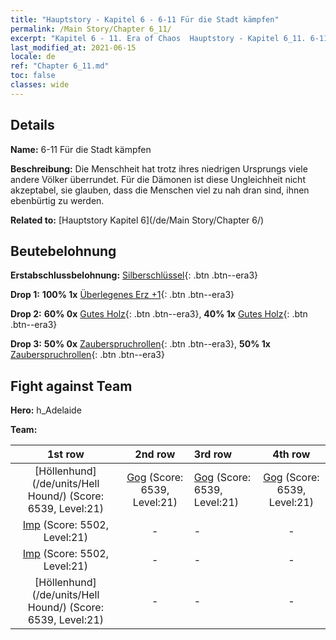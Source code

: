 ```yaml
---
title: "Hauptstory - Kapitel 6 - 6-11 Für die Stadt kämpfen"
permalink: /Main Story/Chapter 6_11/
excerpt: "Kapitel 6 - 11. Era of Chaos  Hauptstory - Kapitel 6_11. 6-11 Für die Stadt kämpfen"
last_modified_at: 2021-06-15
locale: de
ref: "Chapter 6_11.md"
toc: false
classes: wide
---
```


## Details

 **Name:** 6-11 Für die Stadt kämpfen

 **Beschreibung:** Die Menschheit hat trotz ihres niedrigen Ursprungs viele andere Völker überrundet. Für die Dämonen ist diese Ungleichheit nicht akzeptabel, sie glauben, dass die Menschen viel zu nah dran sind, ihnen ebenbürtig zu werden.

 **Related to:** [Hauptstory Kapitel 6](/de/Main Story/Chapter 6/)

## Beutebelohnung

 **Erstabschlussbelohnung:** [Silberschlüssel](/ItemsDE/con_693/){: .btn .btn--era3}

 **Drop 1:** **100% 1x** [Überlegenes Erz +1](/ItemsDE/mat_19/){: .btn .btn--era3}

 **Drop 2:** **60% 0x** [Gutes Holz](/ItemsDE/mat_13/){: .btn .btn--era3}, **40% 1x** [Gutes Holz](/ItemsDE/mat_13/){: .btn .btn--era3}

 **Drop 3:** **50% 0x** [Zauberspruchrollen](/ItemsDE/con_694/){: .btn .btn--era3}, **50% 1x** [Zauberspruchrollen](/ItemsDE/con_694/){: .btn .btn--era3}


## Fight against Team
 **Hero:** h_Adelaide

 **Team:**


  | 1st row | 2nd row | 3rd row | 4th row |
  |:----:|:----:|:----|:----:|
  | [Höllenhund](/de/units/Hell Hound/) (Score: 6539, Level:21)  | [Gog](/de/units/Gog/) (Score: 6539, Level:21)  | [Gog](/de/units/Gog/) (Score: 6539, Level:21)  | [Gog](/de/units/Gog/) (Score: 6539, Level:21)  |
  | [Imp](/de/units/Imp/) (Score: 5502, Level:21)  | - | - | - |
  | [Imp](/de/units/Imp/) (Score: 5502, Level:21)  | - | - | - |
  | [Höllenhund](/de/units/Hell Hound/) (Score: 6539, Level:21)  | - | - | - |


